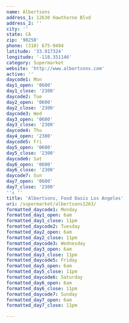 ```yaml
---
name: Albertsons
address_1: 12630 Hawthorne Blvd
address_2: ''
city: ''
state: CA
zip: '90250'
phone: (310) 675-9494
latitude: '33.917324'
longitude: '-118.351146'
category: Supermarket
website: 'http://www.albertsons.com'
active: ''
daycode1: Mon
day1_open: '0600'
day1_close: '2300'
daycode2: Tue
day2_open: '0600'
day2_close: '2300'
daycode3: Wed
day3_open: '0600'
day3_close: '2300'
daycode4: Thu
day4_open: '2300'
daycode5: Fri
day5_open: '0600'
day5_close: '2300'
daycode6: Sat
day6_open: '0600'
day6_close: '2300'
daycode7: Sun
day7_open: '0600'
day7_close: '2300'
'': ''
title: 'Albertsons, Food Oasis Los Angeles'
uri: /supermarket/albertsons1263/
formatted_daycode1: Monday
formatted_day1_open: 6am
formatted_day1_close: 11pm
formatted_daycode2: Tuesday
formatted_day2_open: 6am
formatted_day2_close: 11pm
formatted_daycode3: Wednesday
formatted_day3_open: 6am
formatted_day3_close: 11pm
formatted_daycode5: Friday
formatted_day5_open: 6am
formatted_day5_close: 11pm
formatted_daycode6: Saturday
formatted_day6_open: 6am
formatted_day6_close: 11pm
formatted_daycode7: Sunday
formatted_day7_open: 6am
formatted_day7_close: 11pm

---
```

